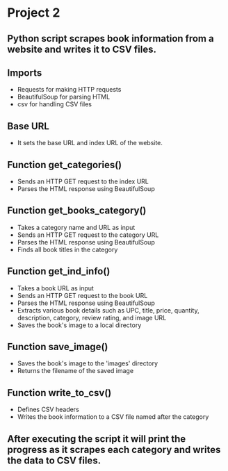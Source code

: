 # Project 2
##  Python script scrapes book information from a website and writes it to CSV files.

## Imports
- Requests for making HTTP requests
- BeautifulSoup for parsing HTML
- csv for handling CSV files

## Base URL
- It sets the base URL and index URL of the website.

## Function get_categories()
- Sends an HTTP GET request to the index URL
- Parses the HTML response using BeautifulSoup

## Function get_books_category()
- Takes a category name and URL as input
- Sends an HTTP GET request to the category URL
- Parses the HTML response using BeautifulSoup
- Finds all book titles in the category

## Function get_ind_info()
- Takes a book URL as input
- Sends an HTTP GET request to the book URL
- Parses the HTML response using BeautifulSoup
- Extracts various book details such as UPC, title, price, quantity, description, category, review rating, and image URL
- Saves the book's image to a local directory


## Function save_image()
- Saves the book's image to the 'images' directory
- Returns the filename of the saved image

## Function write_to_csv()
- Defines CSV headers
- Writes the book information to a CSV file named after the category

## After executing the script it will print the progress as it scrapes each category and writes the data to CSV files.